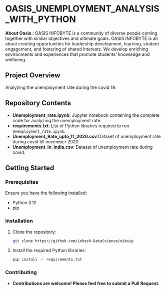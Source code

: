 # OASIS_UNEMPLOYMENT_ANALYSIS_WITH_PYTHON

**About Oasis :** OASIS INFOBYTE is a community of diverse people coming together with similar objectives and ultimate goals. 
OASIS INFOBYTE is all about creating opportunities for leadership development, learning, student engagement, and fostering of shared interests. We develop enriching environments and experiences that promote students' knowledge and wellbeing.

## Project Overview

Analyzing the unemployment rate during the covid 19.

## Repository Contents

- **Unemployment_rate.ipynb**: Jupyter notebook containing the complete code for analyzing the unemployment rate.
- **requirements.txt**: List of Python libraries required to run `Unemployment_rate.ipynb`.
- **Unemployment_Rate_upto_11_2020.csv**:Dataset of unemployment rate during covid till november 2020.
- **Unemployment_in_India.csv**: Dataset of unemployment rate during covid.

## Getting Started

### Prerequisites

Ensure you have the following installed:
- Python 3.12
- pip

### Installation

1. Clone the repository:
    ```bash
    git clone https://github.com/Lokesh-DataScience/oibsip
    ```

2. Install the required Python libraries:
    ```bash
    pip install -r requirements.txt
    ```
    
### Contributing
- **Contributions are welcome! Please feel free to submit a Pull Request.**
